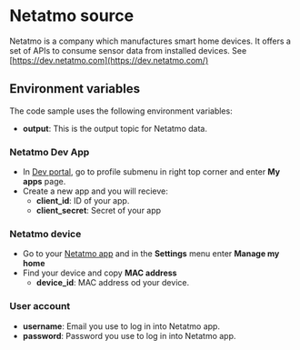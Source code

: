 # Netatmo source

Netatmo is a company which manufactures smart home devices. It offers a set of APIs to consume sensor data from installed devices. See [https://dev.netatmo.com](https://dev.netatmo.com/) 

## Environment variables

The code sample uses the following environment variables:

- **output**: This is the output topic for Netatmo data.

### Netatmo Dev App
- In [Dev portal](https://dev.netatmo.com/), go to profile submenu in right top corner and enter **My apps** page.
- Create a new app and you will recieve:
  - **client_id**: ID of your app.
  - **client_secret**: Secret of your app

### Netatmo device
- Go to your [Netatmo app](https://my.netatmo.com/app/station) and in the **Settings** menu enter **Manage my home**
- Find your device and copy **MAC address**
  - **device_id**: MAC address od your device.

### User account
- **username**: Email you use to log in into Netatmo app.
- **password**: Password you use to log in into Netatmo app.

